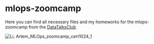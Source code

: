 # mlops-zoomcamp

Here you can find all necessary files and my homeworks for the mlops-zoomcamp from the [DataTalksClub](https://github.com/DataTalksClub/mlops-zoomcamp) 

![Li, Artem_MLOps_zoomcamp_cert1024_1](https://user-images.githubusercontent.com/54916420/188409384-4015284c-2e45-42e9-93f3-704e8c3f3ffa.jpg)


